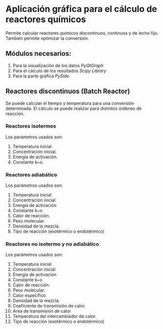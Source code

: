 # Aplicación gráfica para el cálculo de reactores químicos
Permite calcular reactores químicos discontinuos, continuos y de lecho fijo. También permite optimizar la conversión.

## Módulos necesarios:
1. Para la visualización de los datos *PyQtGraph*
2. Para el cálculo de los resultados *Scipy Library*
3. Para la parte gráfica *PySide*

## Reactores discontinuos (Batch Reactor)
Se puede calcular el tiempo y temperatura para una conversión determinada. El cálculo se puede realizar para distintos órdenes de reacción.

### Reactores isotermos 
Los parámetros usados son: 
1. Temperatura inicial.
2. Concentración inicial.
3. Energía de activación.
4. Constante k~o.

### Reactores adiabático 
Los parámetros usados son: 
1. Temperatura inicial
2. Concentración inicial
3. Energía de activación
4. Constante k~o
5. Calor de reacción.
6. Peso molecular.
7. Densidad de la mezcla.
8. Tipo de reacción (exotérmico o endotérmico)

### Reactores no isotermo y no adiabático 
Los parámetros usados son: 
1. Temperatura inicial
2. Concentración inicial
3. Energía de activación
4. Constante k~o
5. Calor de reacción.
6. Peso molecular.
7. Calor específico
8. Densidad de la mezcla.
9. Coeficiente de transmisión de calor.
10. Area de transmisión de calor
11. Temperatura del intercambiador de calor.
12. Tipo de reacción (exotérmico o endotérmico)


